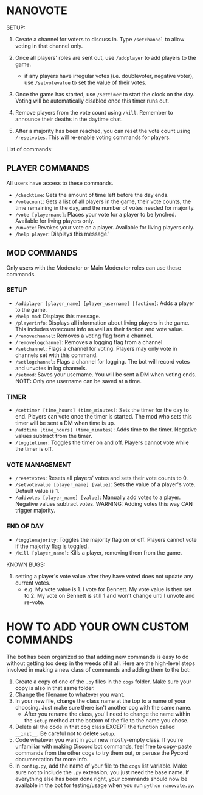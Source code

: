 # NANOVOTE



SETUP:

1. Create a channel for voters to discuss in. Type `/setchannel` to allow voting in that channel only.

2. Once all players' roles are sent out, use `/addplayer` to add players to the game.
    - if any players have irregular votes (i.e. doublevoter, negative voter), use `/setvotevalue` to set the value of their votes.

3. Once the game has started, use `/settimer` to start the clock on the day. Voting will be automatically disabled once this timer runs out.

4. Remove players from the vote count using `/kill`. Remember to announce their deaths in the daytime chat.

5. After a majority has been reached, you can reset the vote count using `/resetvotes`. This will re-enable voting commands for players.


List of commands:

## PLAYER COMMANDS
All users have access to these commands.

- `/checktime`: Gets the amount of time left before the day ends.
- `/votecount`: Gets a list of all players in the game, their vote counts, the time remaining in the day, and the number of votes needed for majority.
- `/vote [playername]`: Places your vote for a player to be lynched. Available for living players only.
- `/unvote`: Revokes your vote on a player. Available for living players only.
- `/help player`: Displays this message.'

## MOD COMMANDS
Only users with the Moderator or Main Moderator roles can use these commands.
### SETUP
- `/addplayer [player_name] [player_username] [faction]`: Adds a player to the game. 
- `/help mod`: Displays this message.
- `/playerinfo`: Displays all information about living players in the game. This includes votecount info as well as their faction and vote value.
- `/removechannel`: Removes a voting flag from a channel.
- `/removelogchannel`: Removes a logging flag from a channel.
- `/setchannel`: Flags a channel for voting. Players may only vote in channels set with this command.
- `/setlogchannel`: Flags a channel for logging. The bot will record votes and unvotes in log channels.
- `/setmod`: Saves your username. You will be sent a DM when voting ends. NOTE: Only one username can be saved at a time. 
### TIMER
- `/settimer [time_hours] (time_minutes)`: Sets the timer for the day to end. Players can vote once the timer is started. The mod who sets this timer will be sent a DM when time is up.
- `/addtime [time_hours] (time_minutes)`: Adds time to the timer. Negative values subtract from the timer.
- `/toggletimer`: Toggles the timer on and off. Players cannot vote while the timer is off.
### VOTE MANAGEMENT
- `/resetvotes`: Resets all players' votes and sets their vote counts to 0.
- `/setvotevalue [player_name] [value]`: Sets the value of a player's vote. Default value is 1.
- `/addvotes [player_name] [value]`: Manually add votes to a player. Negative values subtract votes. WARNING: Adding votes this way CAN trigger majority.
### END OF DAY
- `/togglemajority`: Toggles the majority flag on or off. Players cannot vote if the majority flag is toggled. 
- `/kill [player_name]`: Kills a player, removing them from the game.

KNOWN BUGS:
1. setting a player's vote value after they have voted does not update any current votes.
    - e.g. My vote value is 1. I vote for Bennett. My vote value is then set to 2. My vote on Bennett is still 1 and won't change unti I unvote and re-vote.


# HOW TO ADD YOUR OWN CUSTOM COMMANDS

The bot has been organized so that adding new commands is easy to do without getting too deep in the weeds of it all. Here are the high-level steps involved in making a new class of commands and adding them to the bot:
1. Create a copy of one of the `.py` files in the `cogs` folder. Make sure your copy is also in that same folder.
2. Change the filename to whatever you want. 
3. In your new file, change the class name at the top to a name of your choosing. Just make sure there isn't another cog with the same name. 
    - After you rename the class, you'll need to change the name within the `setup` method at the bottom of the file to the name you chose.
4. Delete all the code in that cog class EXCEPT the function called `__init__`. Be careful not to delete `setup`.
5. Code whatever you want in your new mostly-empty class. If you're unfamiliar with making Discord bot commands, feel free to copy-paste commands from the other cogs to try them out, or peruse the Pycord documentation for more info.
6. In `config.py`, add the name of your file to the `cogs` list variable. Make sure not to include the `.py` extension; you just need the base name. 
If everything else has been done right, your commands should now be available in the bot for testing/usage when you run `python nanovote.py`.